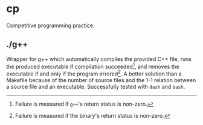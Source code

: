 # cp

Competitive programming practice.

## ./g++

Wrapper for g++ which automatically compiles the provided C++ file, runs the produced executable if compilation succeeded[^1], and removes the executable if and only if the program errored[^2]. A better solution than a Makefile because of the number of source files and the 1-1 relation between a source file and an executable. Successfully tested with `dash` and `bash`.

[^1]: Failure is measured if `g++`'s return status is non-zero.
[^2]: Failure is measured if the binary's return status is non-zero.
